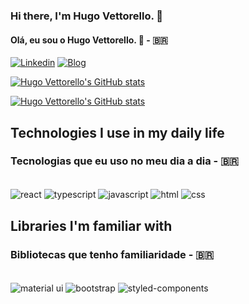 
### Hi there, I'm Hugo Vettorello. 👋
#### Olá, eu sou o Hugo Vettorello. 👋 - 🇧🇷



[![Linkedin](https://img.shields.io/badge/LinkedIn-0077B5?style=for-the-badge&logo=linkedin&logoColor=white)](https://www.linkedin.com/in/hugo-vettorello-944777240/)
[![Blog](https://img.shields.io/badge/Notion-000000?style=for-the-badge&logo=notion&logoColor=white)](https://www.linkedin.com/in/hugo-vettorello-944777240/)

[![Hugo Vettorello's GitHub stats](https://github-readme-stats.vercel.app/api?username=HugoVettorello&show_icons=true&theme=dracula)](https://github.com/anuraghazra/github-readme-stats)

[![Hugo Vettorello's GitHub stats](https://github-readme-stats.vercel.app/api?username=HugoVettorello&show_icons=true&theme=dracula)](https://github.com/anuraghazra/github-readme-stats)

## Technologies I use in my daily life 
### Tecnologias que eu uso no meu dia a dia - 🇧🇷


<div style="display: inline_block"></br/>
    <img align="center" alt="react" src="https://img.shields.io/badge/React-20232A?style=for-the-badge&logo=react&logoColor=61DAFB">
    <img align="center" alt="typescript" src="https://img.shields.io/badge/TypeScript-007ACC?style=for-the-badge&logo=typescript&logoColor=white">
    <img align="center" alt="javascript" src="https://img.shields.io/badge/JavaScript-F7DF1E?style=for-the-badge&logo=javascript&logoColor=black">
    <img align="center" alt="html" src="https://img.shields.io/badge/HTML5-E34F26?style=for-the-badge&logo=html5&logoColor=white">
    <img align="center" alt="css" src="https://img.shields.io/badge/CSS3-1572B6?style=for-the-badge&logo=css3&logoColor=white">
</div>

## Libraries I'm familiar with
### Bibliotecas que tenho familiaridade - 🇧🇷

<div style="display: inline_block"></br/>
    <img align="center" alt="material ui" src="https://img.shields.io/badge/Material--UI-0081CB?style=for-the-badge&logo=material-ui&logoColor=white">
    <img align="center" alt="bootstrap" src="    https://img.shields.io/badge/Bootstrap-563D7C?style=for-the-badge&logo=bootstrap&logoColor=white">
    <img align="center" alt="styled-components" src="https://img.shields.io/badge/styled--components-DB7093?style=for-the-badge&logo=styled-components&logoColor=white">
   
</div>

